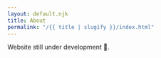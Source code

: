 ```yaml
---
layout: default.njk
title: About
permalink: "/{{ title | slugify }}/index.html"
---
```


Website still under development 🚧.